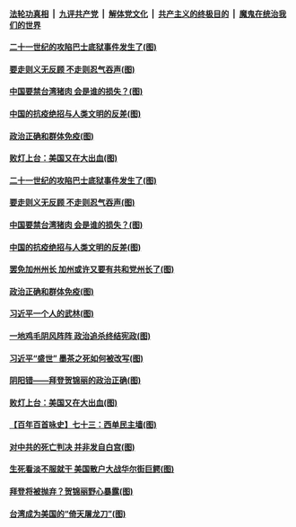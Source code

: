 

####  [法轮功真相](../../../../basic/blob/master/README.md?t=02011031) &nbsp;|&nbsp; [九评共产党](../../../../9ping.md/blob/master/README.md?t=02011031) &nbsp;|&nbsp; [解体党文化](../../../../jtdwh.md/blob/master/README.md?t=02011031)  &nbsp;|&nbsp; [共产主义的终极目的](../../../../gczydzjmd.md/blob/master/README.md?t=02011031) &nbsp;|&nbsp; [魔鬼在统治我们的世界](../../../../mgztzwmdsj.md/blob/master/README.md?t=02011031) 

#### [二十一世纪的攻陷巴士底狱事件发生了(图)](../pages/p4/960996.md?t=02011031) 

#### [要走则义无反顾 不走则忍气吞声(图)](../pages/p4/960988.md?t=02011031) 

#### [中国要禁台湾猪肉 会是谁的损失？(图)](../pages/p4/960981.md?t=02011031) 

#### [中国的抗疫绝招与人类文明的反差(图)](../pages/p4/960970.md?t=02011031) 

#### [政治正确和群体免疫(图)](../pages/p4/960965.md?t=02011031) 

#### [败灯上台：美国又在大出血(图)](../pages/p4/960840.md?t=02011031) 

#### [二十一世纪的攻陷巴士底狱事件发生了(图)](../pages/p4/960996.md?t=02011031) 

#### [要走则义无反顾 不走则忍气吞声(图)](../pages/p4/960988.md?t=02011031) 

#### [中国要禁台湾猪肉 会是谁的损失？(图)](../pages/p4/960981.md?t=02011031) 

#### [中国的抗疫绝招与人类文明的反差(图)](../pages/p4/960970.md?t=02011031) 

#### [罢免加州州长 加州或许又要有共和党州长了(图)](../pages/p4/960966.md?t=02011031) 

#### [政治正确和群体免疫(图)](../pages/p4/960965.md?t=02011031) 




#### [习近平一个人的武林(图)](../pages/p4/960869.md?t=02011031) 

#### [一地鸡毛阴风阵阵 政治追杀终结宪政(图)](../pages/p4/960852.md?t=02011031) 

#### [习近平“盛世” 墨茶之死如何被改写(图)](../pages/p4/960893.md?t=02011031) 

#### [阴阳错——拜登贺锦丽的政治正确(图)](../pages/p4/960858.md?t=02011031) 

#### [败灯上台：美国又在大出血(图)](../pages/p4/960840.md?t=02011031) 

#### [【百年百首咏史】七十三：西单民主墙(图)](../pages/p4/960879.md?t=02011031) 

#### [对中共的死亡判决 并非发自白宫(图)](../pages/p4/960834.md?t=02011031) 

#### [生死看淡不服就干 美国散户大战华尔街巨鳄(图)](../pages/p4/960855.md?t=02011031) 


#### [拜登将被抛弃？贺锦丽野心暴露(图)](../pages/p4/960742.md?t=02011031) 

#### [台湾成为美国的“倚天屠龙刀”(图)](../pages/p4/960787.md?t=02011031) 

